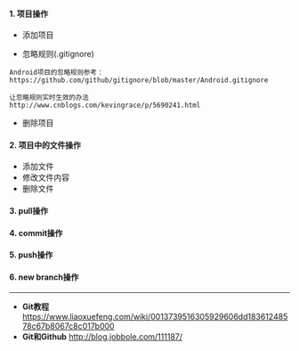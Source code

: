 ####  1. 项目操作
- 添加项目

- 忽略规则(.gitignore)
```
Android项目的忽略规则参考：
https://github.com/github/gitignore/blob/master/Android.gitignore

让忽略规则实时生效的办法
http://www.cnblogs.com/kevingrace/p/5690241.html
```
- 删除项目

####  2. 项目中的文件操作
- 添加文件
- 修改文件内容
- 删除文件

####  3. pull操作

####  4. commit操作

####  5. push操作

####  6. new branch操作

---
- **Git教程**  https://www.liaoxuefeng.com/wiki/0013739516305929606dd18361248578c67b8067c8c017b000
- **Git和Github** http://blog.jobbole.com/111187/
